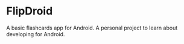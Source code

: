 # FlipDroid

A basic flashcards app for Android. A personal project to learn about developing for Android.